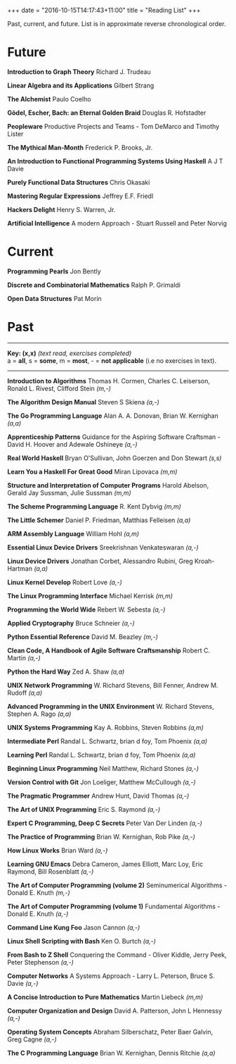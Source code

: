 +++
date = "2016-10-15T14:17:43+11:00"
title = "Reading List"
+++

Past, current, and future. List is in approximate reverse chronological order.

# Future

**Introduction to Graph Theory**
Richard J. Trudeau

**Linear Algebra and its Applications**
Gilbert Strang

**The Alchemist**
Paulo Coelho

**Gödel, Escher, Bach: an Eternal Golden Braid**
Douglas R. Hofstadter

**Peopleware** Productive Projects and Teams -
Tom DeMarco and Timothy Lister

**The Mythical Man-Month**
Frederick P. Brooks, Jr.

**An Introduction to Functional Programming Systems Using Haskell**
A J T Davie

**Purely Functional Data Structures**
Chris Okasaki

**Mastering Regular Expressions**
Jeffrey E.F. Friedl
 
**Hackers Delight**
Henry S. Warren, Jr.

**Artificial Intelligence** A modern Approach -
Stuart Russell and Peter Norvig

# Current

**Programming Pearls**
Jon Bently

**Discrete and Combinatorial Mathematics**
Ralph P. Grimaldi

**Open Data Structures**
Pat Morin

# Past
---
**Key: (x,x)** *(text read, exercises completed)*  
a = **all**, s = **some**, m = **most**, - = **not applicable** (i.e no exercises in text).

---

**Introduction to Algorithms**
Thomas H. Cormen, Charles C. Leiserson, Ronald L. Rivest, Clifford Stein *(m,-)*

**The Algorithm Design Manual**
Steven S Skiena *(a,-)*

**The Go Programming Language**
Alan A. A. Donovan, Brian W. Kernighan *(a,a)*

**Apprenticeship Patterns** Guidance for the Aspiring Software Craftsman -
David H. Hoover and Adewale Oshineye *(a,-)*

**Real World Haskell**
Bryan O'Sullivan, John Goerzen and Don Stewart *(s,s)*

**Learn You a Haskell For Great Good**
Miran Lipovaca *(m,m)*

**Structure and Interpretation of Computer Programs**
Harold Abelson, Gerald Jay Sussman, Julie Sussman *(m,m)*

**The Scheme Programming Language**
R. Kent Dybvig *(m,m)*

**The Little Schemer**
Daniel P. Friedman, Matthias Felleisen *(a,a)*

**ARM Assembly Language**
William Hohl *(a,m)*

**Essential Linux Device Drivers**
Sreekrishnan Venkateswaran *(a,-)*

**Linux Device Drivers**
Jonathan Corbet, Alessandro Rubini, Greg Kroah-Hartman *(a,a)*

**Linux Kernel Develop**
Robert Love *(a,-)*

**The Linux Programming Interface**
Michael Kerrisk *(m,m)*

**Programming the World Wide**
Rebert W. Sebesta *(a,-)*

**Applied Cryptography**
Bruce Schneier *(a,-)*

**Python Essential Reference**
David M. Beazley *(m,-)*

**Clean Code, A Handbook of Agile Software Craftsmanship**
Robert C. Martin *(a,-)*

**Python the Hard Way**
Zed A. Shaw *(a,a)*

**UNIX Network Programming**
W. Richard Stevens, Bill Fenner, Andrew M. Rudoff *(a,a)*

**Advanced Programming in the UNIX Environment**
W. Richard Stevens, Stephen A. Rago *(a,a)*

**UNIX Systems Programming**
Kay A. Robbins, Steven Robbins *(a,m)*

**Intermediate Perl**
Randal L. Schwartz, brian d foy, Tom Phoenix *(a,a)*

**Learning Perl**
Randal L. Schwartz, brian d foy, Tom Phoenix *(a,a)*

**Beginning Linux Programming**
Neil Matthew, Richard Stones *(a,-)*

**Version Control with Git**
Jon Loeliger, Matthew McCullough *(a,-)*

**The Pragmatic Programmer**
Andrew Hunt, David Thomas *(a,-)*

**The Art of UNIX Programming**
Eric S. Raymond *(a,-)*

**Expert C Programming, Deep C Secrets**
Peter Van Der Linden *(a,-)*

**The Practice of Programming**
Brian W. Kernighan, Rob Pike *(a,-)*

**How Linux Works**
Brian Ward *(a,-)*

**Learning GNU Emacs**
Debra Cameron, James Elliott, Marc Loy, Eric Raymond, Bill Rosenblatt *(a,-)*

**The Art of Computer Programming (volume 2)** Seminumerical Algorithms -
Donald E. Knuth *(m,-)*

**The Art of Computer Programming (volume 1)** Fundamental Algorithms -
Donald E. Knuth *(a,-)*

**Command Line Kung Foo**
Jason Cannon *(a,-)*

**Linux Shell Scripting with Bash**
Ken O. Burtch *(a,-)*

**From Bash to Z Shell** Conquering the Command -
Oliver Kiddle, Jerry Peek, Peter Stephenson *(a,-)*

**Computer Networks** A Systems Approach -
Larry L. Peterson, Bruce S. Davie *(a,-)*

**A Concise Introduction to Pure Mathematics**
Martin Liebeck *(m,m)*

**Computer Organization and Design**
David A. Patterson, John L Hennessy *(a,-)*

**Operating System Concepts**
Abraham Silberschatz, Peter Baer Galvin, Greg Cagne *(a,-)*

**The C Programming Language**
Brian W. Kernighan, Dennis Ritchie *(a,a)*




